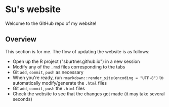 # Su's website

Welcome to the GitHub repo of my website!

## Overview

This section is for me. The flow of updating the website is as follows:
- Open up the R project ("sburtner.github.io") in a new session
- Modify any of the `.rmd` files corresponding to the tabs
- Git `add`, `commit`, `push` as necessary
- When you're ready, run `rmarkdown::render_site(encoding = "UTF-8")` to automatically modify/generate the `.html` files
- Git `add`, `commit`, `push` the `.html` files
- Check the website to see that the changes got made (it may take several seconds) 
